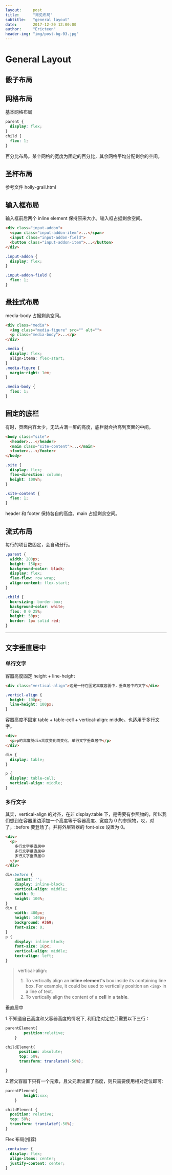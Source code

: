 ```yaml
---
layout:     post
title:      "常见布局"
subtitle:   "general layout"
date:       2017-12-20 12:00:00
author:     "Ericteen"
header-img: "img/post-bg-03.jpg"
---
```

# General Layout

## 骰子布局

## 网格布局

基本网格布局

```css
parent {
  display: flex;
}
child {
  flex: 1;
}
```

百分比布局。某个网格的宽度为固定的百分比，其余网格平均分配剩余的空间。

## 圣杯布局

参考文件 holly-grail.html

## 输入框布局

输入框前后两个 inline element 保持原来大小。输入框占据剩余空间。

```html
<div class="input-addon">
  <span class="input-addon-item">...</span>
  <input class="input-addon-field">
  <button class="input-addon-item">...</button>
</div>
```

```css
.input-addon {
  display: flex;
}

.input-addon-field {
  flex: 1;
}
```

## 悬挂式布局

media-body 占据剩余空间。

```html
<div class="media">
  <img class="media-figure" src="" alt="">
  <p class="media-body">...</p>
</div>
```

```css
.media {
  display: flex;
  align-itema: flex-start;
}
.media-figure {
  margin-right: 1em;
}

.media-body {
  flex: 1;
}
```

## 固定的底栏

有时，页面内容太少，无法占满一屏的高度，底栏就会抬高到页面的中间。

```html
<body class="site">
  <header>...</header>
  <main class="site-content">...</main>
  <footer>...</footer>
</body>
```

```css
.site {
  display: flex;
  flex-direction: column;
  height: 100vh;
}

.site-content {
  flex: 1;
}
```

header 和 footer 保持各自的高度。main 占据剩余空间。

## 流式布局

每行的项目数固定，会自动分行。

```css
.parent {
  width: 200px;
  height: 150px;
  background-color: black;
  display: flex;
  flex-flow: row wrap;
  align-content: flex-start;
}

.child {
  box-sizing: border-box;
  background-color: white;
  flex: 0 0 25%;
  height: 50px;
  border: 1px solid red;
}
```

---

## 文字垂直居中

### 单行文字

容器高度固定 height + line-height

```html
<div class="vertical-align">这是一行在固定高度容器中，垂直居中的文字</div>
```

```css
.verticl-align {
  height: 100px;
  line-height: 100px;
}
```

容器高度不固定 table + table-cell + vertical-align: middle。也适用于多行文字。

```html
<div>
  <p>p的高度随div高度变化而变化，单行文字垂直居中</p>
</div>
```

```css
div {
  display: table;
}

p {
  display: table-cell;
  vertical-align: middle;
}
```

### 多行文字

其实，vertical-align 的对齐，在非 display:table 下，是需要有参照物的，所以我们想到在容器里边添加一个高度等于容器高度、宽度为 0 的参照物，哎，对了，:before 要登场了。并将外层容器的 font-size 设置为 0。

```html
<div>
  <p>
    多行文字垂直居中
    多行文字垂直居中
    多行文字垂直居中
  </p>
</div>
```

```css
div:before {
    content: '';
    display: inline-block;
    vertical-align: middle;
    width: 0;
    height: 100%;
}
div {
    width: 400px;
    height: 140px;
    background: #369;
    font-size: 0;
}
p {
    display: inline-block;
    font-size: 16px;
    vertical-align: middle;
    text-align: left;
}
```

> vertical-align:
>  1. To vertically align an **inline element's** box inside its containing line box. For example, it could be used to vertically position an `<img>` in a line of text.
>  2. To vertically align the content of a **cell** in a **table**.

垂直居中

1.不知道自己高度和父容器高度的情况下, 利用绝对定位只需要以下三行：

```css
parentElement{
        position:relative;
    }

childElement{
      position: absolute;
      top: 50%;
      transform: translateY(-50%);

}
```

2.若父容器下只有一个元素，且父元素设置了高度，则只需要使用相对定位即可:

```css
parentElement{
        height:xxx;
    }

childElement {
  position: relative;
  top: 50%;
  transform: translateY(-50%);
}
```

Flex 布局(推荐)

```css
.container {
  display: flex;
  align-items: center;
  justify-content: center;
}
```
